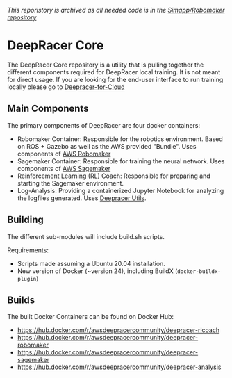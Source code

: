 *This reporistory is archived as all needed code is in the [Simapp/Robomaker repository](https://github.com/aws-deepracer-community/deepracer-simapp)*

# DeepRacer Core
The DeepRacer Core repository is a utility that is pulling together the different components required for DeepRacer local training. It is not meant for direct usage. If you are looking for the end-user interface to run training locally please go to [Deepracer-for-Cloud](https://github.com/aws-deepracer-community/deepracer-for-cloud)

## Main Components

The primary components of DeepRacer are four docker containers:
* Robomaker Container: Responsible for the robotics environment. Based on ROS + Gazebo as well as the AWS provided "Bundle". Uses components of [AWS Robomaker](https://aws.amazon.com/robomaker/)
* Sagemaker Container: Responsible for training the neural network. Uses components of [AWS Sagemaker](https://aws.amazon.com/robomaker/)
* Reinforcement Learning (RL) Coach: Responsible for preparing and starting the Sagemaker environment.
* Log-Analysis: Providing a containerized Jupyter Notebook for analyzing the logfiles generated. Uses [Deepracer Utils](https://github.com/aws-deepracer-community/deepracer-utils).

## Building

The different sub-modules will include build.sh scripts.

Requirements:
* Scripts made assuming a Ubuntu 20.04 installation.
* New version of Docker (~version 24), including BuildX (`docker-buildx-plugin`)

## Builds

The built Docker Containers can be found on Docker Hub: 
* https://hub.docker.com/r/awsdeepracercommunity/deepracer-rlcoach
* https://hub.docker.com/r/awsdeepracercommunity/deepracer-robomaker
* https://hub.docker.com/r/awsdeepracercommunity/deepracer-sagemaker
* https://hub.docker.com/r/awsdeepracercommunity/deepracer-analysis
